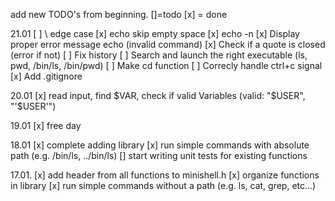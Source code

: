 add new TODO's from beginning. []=todo [x] = done


21.01
[ ] \\ edge case
[x] echo skip empty space
[x] echo -n 
[x] Display proper error message echo (invalid command)
[x] Check if a quote is closed (error if not)
[ ] Fix history
[ ] Search and launch the right executable (ls, pwd, /bin/ls, /bin/pwd)
[ ] Make cd function
[ ] Correcly handle ctrl+c signal
[x] Add .gitignore

20.01
[x]  read input, find $VAR, check if valid Variables (valid: "$USER", "'$USER'")

19.01
[x] free day

18.01
[x] complete adding library
[x] run simple commands with absolute path (e.g. /bin/ls, ../bin/ls)
[] start  writing unit tests for existing functions


17.01.
[x] add header from all functions to minishell.h
[x]  organize  functions in library
[x] run simple commands without a path (e.g. ls, cat, grep, etc…)
